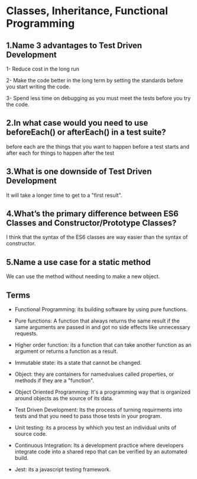 # Classes, Inheritance, Functional Programming

## 1.Name 3 advantages to Test Driven Development
1- Reduce cost in the long run

2- Make the code better in the long term by setting the standards before you start writing the code.

3- Spend less time on debugging as you must meet the tests before you try the code.

## 2.In what case would you need to use beforeEach() or afterEach() in a test suite?

before each are the things that you want to happen before a test starts and after each for things to happen after the test

## 3.What is one downside of Test Driven Development

It will take a longer time to get to a "first result".

## 4.What’s the primary difference between ES6 Classes and Constructor/Prototype Classes?

I think that the syntax of the ES6 classes are way easier than the syntax of constructor.

## 5.Name a use case for a static method
We can use the method without needing to make a new object.


## Terms
* Functional Programming: its building software by using pure functions.

* Pure functions: A function that always returns the same result if the same arguments are passed in and got no side effects like unnecessary requests.

* Higher order function: its a function that can take another function as an argument or returns a function as a result.

* Immutable state: its a state that cannot be changed.

* Object: they are containers for namedvalues called properties, or methods if they are a "function".

* Object Oriented Programming: It's a programming way that is organized around objects as the source of its data.

* Test Driven Development: Its the process of turning requirments into tests and that you need to pass those tests in your program.

* Unit testing: its a process by whhich you test an individual units of source code.

* Continuous Integration: Its a development practice where developers integrate code into a shared repo that can be verified by an automated build.

* Jest: its a javascript testing framework.
